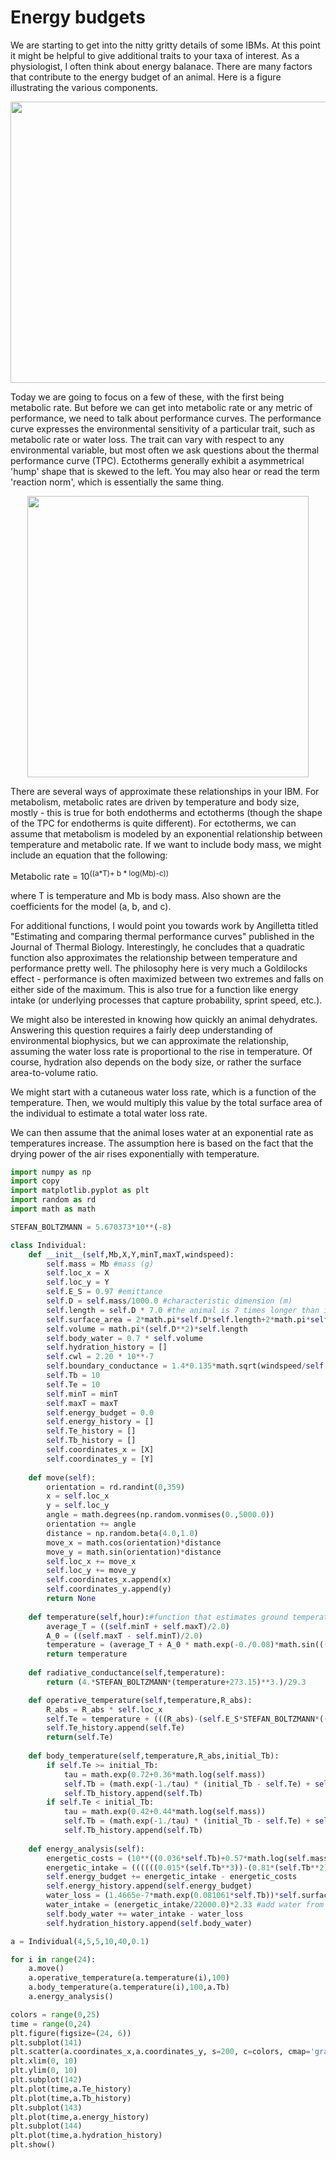 # Energy budgets
We are starting to get into the nitty gritty details of some IBMs. At this point it might be helpful to give additional traits to your taxa of interest. As a physiologist, I often think about energy balanace. There are many factors that contribute to the energy budget of an animal. Here is a figure illustrating the various components.

<p align="center">
  <img width="900" height="450" src="https://onlinelibrary.wiley.com/cms/asset/13d89985-108e-4576-9e9e-ca465bb21b87/ecog12495-fig-0002-m.jpg">
</p>

Today we are going to focus on a few of these, with the first being metabolic rate. But before we can get into metabolic rate or any metric of performance, we need to talk about performance curves. The performance curve expresses the environmental sensitivity of a particular trait, such as metabolic rate or water loss. The trait can vary with respect to any environmental variable, but most often we ask questions about the thermal performance curve (TPC). Ectotherms generally exhibit a asymmetrical 'hump' shape that is skewed to the left. You may also hear or read the term 'reaction norm', which is essentially the same thing.


<p align="center">
  <img width="450" height="450" src="https://www.researchgate.net/profile/Sascha-Krenek/publication/221716210/figure/fig1/AS:305632667291651@1449879914905/General-shape-of-a-thermal-performance-curve-Relationship-between-environmental.png">
</p>

There are several ways of approximate these relationships in your IBM. For metabolism, metabolic rates are driven by temperature and body size, mostly - this is true for both endotherms and ectotherms (though the shape of the TPC for endotherms is quite different). For ectotherms, we can assume that metabolism is modeled by an exponential relationship between temperature and metabolic rate. If we want to include body mass, we might include an equation that the following:

Metabolic rate = 10<sup>((a*T)+ b * log(Mb)-c))</sup>

where T is temperature and Mb is body mass. Also shown are the coefficients for the model (a, b, and c).

For additional functions, I would point you towards work by Angilletta titled "Estimating and comparing thermal performance curves" published in the Journal of Thermal Biology. Interestingly, he concludes that a quadratic function also approximates the relationship between temperature and performance pretty well. The philosophy here is very much a Goldilocks effect - performance is often maximized between two extremes and falls on either side of the maximum. This is also true for a function like energy intake (or underlying processes that capture probability, sprint speed, etc.).

We might also be interested in knowing how quickly an animal dehydrates. Answering this question requires a fairly deep understanding of environmental biophysics, but we can approximate the relationship, assuming the water loss rate is proportional to the rise in temperature. Of course, hydration also depends on the body size, or rather the surface area-to-volume ratio.

We might start with a cutaneous water loss rate, which is a function of the temperature. Then, we would multiply this value by the total surface area of the individual to estimate a total water loss rate.

We can then assume that the animal loses water at an exponential rate as temperatures increase. The assumption here is based on the fact that the drying power of the air rises exponentially with temperature.

```python
import numpy as np
import copy
import matplotlib.pyplot as plt
import random as rd
import math as math

STEFAN_BOLTZMANN = 5.670373*10**(-8)

class Individual:
    def __init__(self,Mb,X,Y,minT,maxT,windspeed):
        self.mass = Mb #mass (g)
        self.loc_x = X
        self.loc_y = Y
        self.E_S = 0.97 #emittance
        self.D = self.mass/1000.0 #characteristic dimension (m)
        self.length = self.D * 7.0 #the animal is 7 times longer than it is thick
        self.surface_area = 2*math.pi*self.D*self.length+2*math.pi*self.D**2 #surface area of cyclinder
        self.volume = math.pi*(self.D**2)*self.length
        self.body_water = 0.7 * self.volume
        self.hydration_history = []
        self.cwl = 2.20 * 10**-7
        self.boundary_conductance = 1.4*0.135*math.sqrt(windspeed/self.D)
        self.Tb = 10
        self.Te = 10
        self.minT = minT
        self.maxT = maxT
        self.energy_budget = 0.0
        self.energy_history = []
        self.Te_history = []
        self.Tb_history = []
        self.coordinates_x = [X]
        self.coordinates_y = [Y]
    
    def move(self):
        orientation = rd.randint(0,359)
        x = self.loc_x
        y = self.loc_y
        angle = math.degrees(np.random.vonmises(0.,5000.0))
        orientation += angle
        distance = np.random.beta(4.0,1.0)
        move_x = math.cos(orientation)*distance
        move_y = math.sin(orientation)*distance
        self.loc_x += move_x
        self.loc_y += move_y
        self.coordinates_x.append(x)
        self.coordinates_y.append(y)
        return None
    
    def temperature(self,hour):#function that estimates ground temperatures
        average_T = ((self.minT + self.maxT)/2.0)
        A_0 = ((self.maxT - self.minT)/2.0)
        temperature = (average_T + A_0 * math.exp(-0./0.08)*math.sin(((math.pi/12)*(hour-8))-0./0.08))
        return temperature
        
    def radiative_conductance(self,temperature):
        return (4.*STEFAN_BOLTZMANN*(temperature+273.15)**3.)/29.3

    def operative_temperature(self,temperature,R_abs):
        R_abs = R_abs * self.loc_x
        self.Te = temperature + (((R_abs)-(self.E_S*STEFAN_BOLTZMANN*((273.5 + temperature)**4)))/(29.3*(self.boundary_conductance+self.radiative_conductance(temperature))))
        self.Te_history.append(self.Te)
        return(self.Te)
    
    def body_temperature(self,temperature,R_abs,initial_Tb):
        if self.Te >= initial_Tb:
            tau = math.exp(0.72+0.36*math.log(self.mass))
            self.Tb = (math.exp(-1./tau) * (initial_Tb - self.Te) + self.Te)
            self.Tb_history.append(self.Tb)
        if self.Te < initial_Tb:
            tau = math.exp(0.42+0.44*math.log(self.mass))
            self.Tb = (math.exp(-1./tau) * (initial_Tb - self.Te) + self.Te)
            self.Tb_history.append(self.Tb)
            
    def energy_analysis(self):
        energetic_costs = (10**((0.036*self.Tb)+0.57*math.log(self.mass)-1.95))*20.1
        energetic_intake = ((((((0.015*(self.Tb**3))-(0.81*(self.Tb**2))+(12.76*self.Tb)-43.06)*self.mass)/24.)*4.184))
        self.energy_budget += energetic_intake - energetic_costs
        self.energy_history.append(self.energy_budget)
        water_loss = (1.4665e-7*math.exp(0.081061*self.Tb))*self.surface_area
        water_intake = (energetic_intake/22000.0)*2.33 #add water from food per joule
        self.body_water += water_intake - water_loss
        self.hydration_history.append(self.body_water)

a = Individual(4,5,5,10,40,0.1)

for i in range(24):
    a.move()
    a.operative_temperature(a.temperature(i),100)
    a.body_temperature(a.temperature(i),100,a.Tb)
    a.energy_analysis()

colors = range(0,25)
time = range(0,24)
plt.figure(figsize=(24, 6))
plt.subplot(141)
plt.scatter(a.coordinates_x,a.coordinates_y, s=200, c=colors, cmap='gray')
plt.xlim(0, 10)
plt.ylim(0, 10)
plt.subplot(142)
plt.plot(time,a.Te_history)
plt.plot(time,a.Tb_history)
plt.subplot(143)
plt.plot(time,a.energy_history)
plt.subplot(144)
plt.plot(time,a.hydration_history)
plt.show()
```
